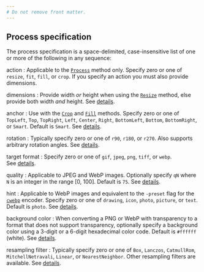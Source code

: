 ```yaml
---
# Do not remove front matter.
---
```


## Process specification

The process specification is a space-delimited, case-insensitive list of one or more of the following in any sequence:

action
: Applicable to the [`Process`](/methods/resource/process) method only. Specify zero or one of `resize`, `fit`, `fill`, or `crop`. If you specify an action you must also provide dimensions.

dimensions
: Provide width _or_ height when using the [`Resize`](/methods/resource/resize) method, else provide both width _and_ height. See&nbsp;[details](/content-management/image-processing/#dimensions).

anchor
: Use with the [`Crop`](/methods/resource/crop) and [`Fill`](/methods/resource/fill) methods. Specify zero or one of `TopLeft`, `Top`, `TopRight`, `Left`, `Center`, `Right`, `BottomLeft`, `Bottom`, `BottomRight`, or `Smart`. Default is `Smart`. See&nbsp;[details](/content-management/image-processing/#anchor).

rotation
: Typically specify zero or one of `r90`, `r180`, or `r270`. Also supports arbitrary rotation angles. See&nbsp;[details](/content-management/image-processing/#rotation).

target format
: Specify zero or one of `gif`, `jpeg`, `png`, `tiff`, or `webp`. See&nbsp;[details](/content-management/image-processing/#target-format).

quality
: Applicable to JPEG and WebP images. Optionally specify `qN` where `N` is an integer in the range [0, 100]. Default is `75`. See&nbsp;[details](/content-management/image-processing/#quality).

hint
: Applicable to WebP images and equivalent to the `-preset` flag for the [`cwebp`] encoder. Specify zero or one of `drawing`, `icon`, `photo`, `picture`, or `text`. Default is `photo`. See&nbsp;[details](/content-management/image-processing/#hint).

[`cwebp`]: https://developers.google.com/speed/webp/docs/cwebp

background color
: When converting a PNG or WebP with transparency to a format that does not support transparency, optionally specify a background color using a 3-digit or a 6-digit hexadecimal color code. Default is `#ffffff` (white). See&nbsp;[details](/content-management/image-processing/#background-color).

resampling filter
: Typically specify zero or one of `Box`, `Lanczos`, `CatmullRom`, `MitchellNetravali`, `Linear`, or `NearestNeighbor`. Other resampling filters are available. See&nbsp;[details](/content-management/image-processing/#resampling-filter).
